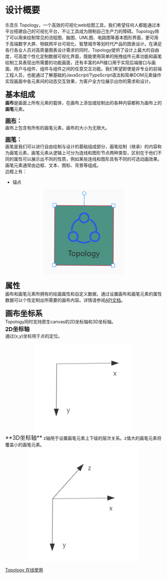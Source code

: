 # 设计概要
乐吾乐 Topology，一个高效的可视化web绘图工具，我们希望任何人都能通过本平台搭建自己的可视化平台，不让工具成为限制自己生产力的障碍。Topology除了可以用来绘制常见的流程图、脑图、UML图、电路图等基本图形界面，更可用于高端数字大屏、物联网平台可视化、智慧城市等划时代产品的图表设计。在满足各行各业人员对高质量图表设计需求的同时，Topology提供了设计上最大的自由度，可高度个性化定制数据可视化界面，既能使用简单的拖拽组件元素功能和画笔绘制工具表现出所需要的功能画面，还有丰富的API接口用于实现后端接口与画面、用户与组件、组件与组件之间的任意交互功能。我们希望即使是非专业的前端工程人员，也能通过了解基础的JavaScript/TypeScript语法和简单DOM元素操作实现画面中各元素间的动态交互效果，为客户全方位展示出你的需求和设计。
  
<font size = 5> **基本组成**</font>  
**画布**是画面上所有元素的载体，在画布上添加或绘制出的各种内容都称为画布上的**画笔**元素。 
<!-- <font face="黑体" size = 4> **[层](/pen)：**</font>    
这里的层与ps里的层无关，是逻辑上存在的图层，层包含有所有的绘图数据，鼠标交互事件以及动画演示都将会在图层上进行。   -->  

<font size = 4> **[画布](/topology)：**</font>    
画布上包含有所有的画笔元素，画布的大小为无限大。  

<font size = 4> **[画笔](/pen)：**</font>      
画笔是我们可以进行自由绘制与设计的基础组成部分，画笔绘制（继承）的内容称为画笔元素，画笔元素从逻辑上可分为连线和图形节点两种类型，区别在于他们不同的属性可以展示出不同的性质，例如某些连线和图形具有不同的可选动画效果。  
画笔元素通常由边框、文本、图标、背景等组成。  
边框上有：
- 锚点
<div align = center><img src = "../public/img/picture1.jpg"></div>

<font size = 5> **属性**</font>  
画布和画笔元素所拥有的绘画属性和自定义数据，通过设置画布和画笔元素的属性数据可以个性定制出所需要的画布内容。详情请参阅[API文档]()。

<font size = 5> **画布坐标系**</font>  
Topology同时支持原生canvas的2D坐标轴和3D坐标轴。  
<font size = 4> **2D坐标轴**</font>  
通过(x,y)坐标用于点的定位。
<div align = center><img src = "../public/img/2d.png"></div>  
<font size = 4> **3D坐标轴**</font>  
z轴用于设置画笔元素上下级的层次关系。z值大的画笔元素将覆盖小的画笔元素。
<div align = center><img src = "../public/img/3d.png"></div>

[Topology 在线使用](http://topology.le5le.com)